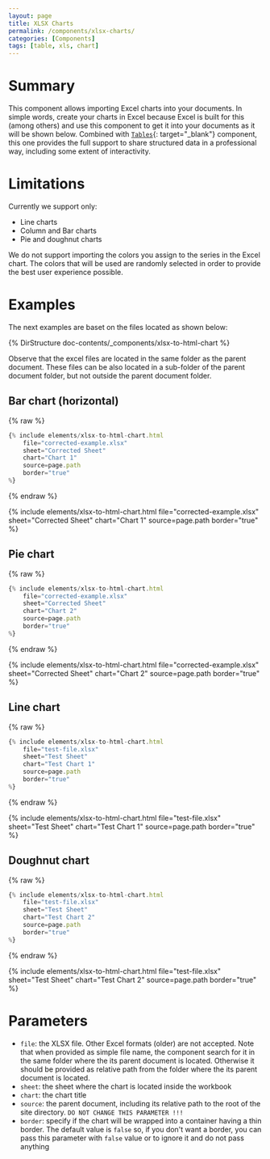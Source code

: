 ```yaml
---
layout: page
title: XLSX Charts
permalink: /components/xlsx-charts/
categories: [Components]
tags: [table, xls, chart]
---
```


# Summary
This component allows importing Excel charts into your documents. In simple words, create your charts in Excel because Excel is built for this (among others) and use this component to get it into your documents as it will be shown below. Combined with [`Tables`](/components/xlsx-tables/){: target="_blank"} component, this one provides the full support to share structured data in a professional way, including some extent of interactivity.

# Limitations
Currently we support only:
- Line charts
- Column and Bar charts
- Pie and doughnut charts

We do not support importing the colors you assign to the series in the Excel chart. The colors that will be used are randomly selected in order to provide the best user experience possible.

# Examples
The next examples are baset on the files located as shown below:

{% DirStructure doc-contents/_components/xlsx-to-html-chart %}

Observe that the excel files are located in the same folder as the parent document. These files can be also located in a sub-folder of the parent document folder, but not outside the parent document folder.

## Bar chart (horizontal)

{% raw %}
```javascript
{% include elements/xlsx-to-html-chart.html 
    file="corrected-example.xlsx" 
    sheet="Corrected Sheet"
    chart="Chart 1"
    source=page.path
    border="true"
%}
```
{% endraw %}

{% include elements/xlsx-to-html-chart.html 
    file="corrected-example.xlsx" 
    sheet="Corrected Sheet"
    chart="Chart 1"
    source=page.path
    border="true"
%}

## Pie chart

{% raw %}
```javascript
{% include elements/xlsx-to-html-chart.html 
    file="corrected-example.xlsx" 
    sheet="Corrected Sheet"
    chart="Chart 2"
    source=page.path
    border="true"
%}
```
{% endraw %}

{% include elements/xlsx-to-html-chart.html 
    file="corrected-example.xlsx" 
    sheet="Corrected Sheet"
    chart="Chart 2"
    source=page.path
    border="true"
%}

## Line chart

{% raw %}
```javascript
{% include elements/xlsx-to-html-chart.html 
    file="test-file.xlsx" 
    sheet="Test Sheet"
    chart="Test Chart 1"
    source=page.path
    border="true"
%}
```
{% endraw %}

{% include elements/xlsx-to-html-chart.html 
    file="test-file.xlsx" 
    sheet="Test Sheet"
    chart="Test Chart 1"
    source=page.path
    border="true"
%}

## Doughnut chart

{% raw %}
```javascript
{% include elements/xlsx-to-html-chart.html 
    file="test-file.xlsx" 
    sheet="Test Sheet"
    chart="Test Chart 2"
    source=page.path
    border="true"
%}
```
{% endraw %}
 
{% include elements/xlsx-to-html-chart.html 
    file="test-file.xlsx" 
    sheet="Test Sheet"
    chart="Test Chart 2"
    source=page.path
    border="true"
%}

# Parameters
- `file`: the XLSX file. Other Excel formats (older) are not accepted. Note that when provided as simple file name, the component search for it in the same folder where the its parent document is located. Otherwise it should be provided as relative path from the folder where the its parent document is located.
- `sheet`: the sheet where the chart is located inside the workbook
- `chart`: the chart title
- `source`: the parent document, including its relative path to the root of the site directory. `DO NOT CHANGE THIS PARAMETER !!!`
- `border`: specify if the chart will be wrapped into a container having a thin border. The default value is `false` so, if you don't want a border, you can pass this parameter with `false` value or to ignore it and do not pass anything
